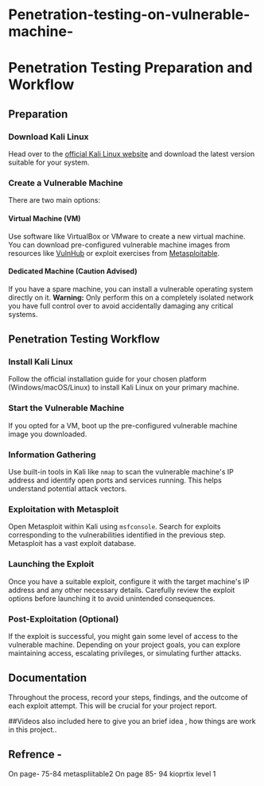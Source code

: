 # Penetration-testing-on-vulnerable-machine-

# Penetration Testing Preparation and Workflow

## Preparation

### Download Kali Linux
Head over to the [official Kali Linux website](https://www.kali.org/get-kali/) and download the latest version suitable for your system.

### Create a Vulnerable Machine
There are two main options:

#### Virtual Machine (VM)
Use software like VirtualBox or VMware to create a new virtual machine. You can download pre-configured vulnerable machine images from resources like [VulnHub](https://www.vulnhub.com/) or exploit exercises from [Metasploitable](https://information.rapid7.com/download-metasploitable-2017.html).

#### Dedicated Machine (Caution Advised)
If you have a spare machine, you can install a vulnerable operating system directly on it. **Warning:** Only perform this on a completely isolated network you have full control over to avoid accidentally damaging any critical systems.

## Penetration Testing Workflow

### Install Kali Linux
Follow the official installation guide for your chosen platform (Windows/macOS/Linux) to install Kali Linux on your primary machine.

### Start the Vulnerable Machine
If you opted for a VM, boot up the pre-configured vulnerable machine image you downloaded.

### Information Gathering
Use built-in tools in Kali like `nmap` to scan the vulnerable machine's IP address and identify open ports and services running. This helps understand potential attack vectors.

### Exploitation with Metasploit
Open Metasploit within Kali using `msfconsole`. Search for exploits corresponding to the vulnerabilities identified in the previous step. Metasploit has a vast exploit database.

### Launching the Exploit
Once you have a suitable exploit, configure it with the target machine's IP address and any other necessary details. Carefully review the exploit options before launching it to avoid unintended consequences.

### Post-Exploitation (Optional)
If the exploit is successful, you might gain some level of access to the vulnerable machine. Depending on your project goals, you can explore maintaining access, escalating privileges, or simulating further attacks.

## Documentation
Throughout the process, record your steps, findings, and the outcome of each exploit attempt. This will be crucial for your project report.

##Videos also included here to give you an brief idea , how things are work in this project..

## Refrence -  
  On page- 75-84 metaspliitable2 
  On page 85- 94 kioprtix level 1
